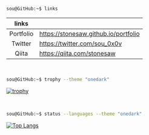 ```bash
sou@GitHub:~$ links
```

| links | |
| :---: | --- |
| Portfolio | https://stonesaw.github.io/portfolio |
| Twitter | https://twitter.com/sou_0x0v |
| Qiita | https://qiita.com/stonesaw |

<br />

```bash
sou@GitHub:~$ trophy --theme "onedark"
```

[![trophy](https://github-profile-trophy.vercel.app/?username=stonesaw&theme=onedark&row=1&no-bg=true&no-frame=true)](https://github.com/ryo-ma/github-profile-trophy)

<br />

```bash
sou@GitHub:~$ status --languages --theme "onedark"
```

[![Top Langs](https://github-readme-stats.vercel.app/api/top-langs/?username=stonesaw&langs_count=8&theme=onedark)](https://github.com/anuraghazra/github-readme-stats)
